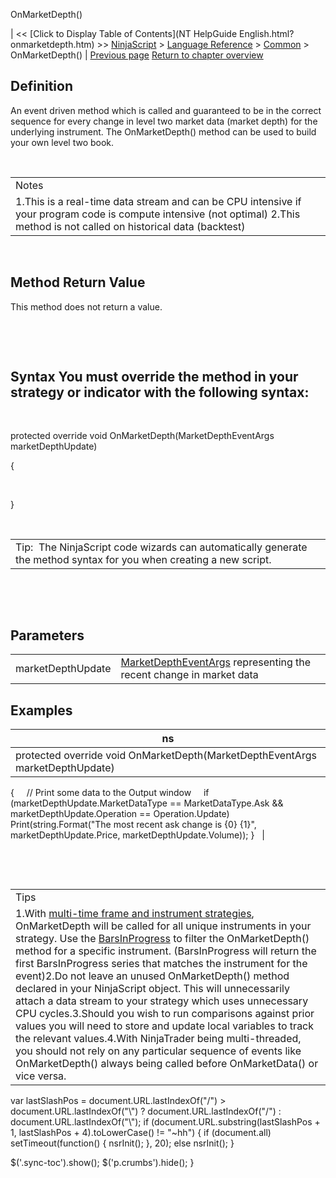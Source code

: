 ﻿










 


OnMarketDepth()







| &lt;&lt; [Click to Display Table of Contents](NT HelpGuide English.html?onmarketdepth.htm) &gt;&gt;
 [NinjaScript](ninjascript.htm) &gt; [Language Reference](language_reference_wip.htm) &gt; [Common](common.htm) &gt;
OnMarketDepth() | [Previous page](marketdataeventargs.htm)
[Return to chapter overview](common.htm)










Definition
----------


An event driven method which is called and guaranteed to be in the correct sequence for every change in level two market data (market depth) for the underlying instrument. The OnMarketDepth() method can be used to build your own level two book.


 




|  |
| --- |
| Notes
1.This is a real-time data stream and can be CPU intensive if your program code is compute intensive (not optimal) 2.This method is not called on historical data (backtest)  |



 



Method Return Value
-------------------


This method does not return a value.


 


 


Syntax
You must override the method in your strategy or indicator with the following syntax:
--------------------------------------------------------------------------------------------


   

protected override void OnMarketDepth(MarketDepthEventArgs marketDepthUpdate)   

{  

   

}


 




|  |
| --- |
| Tip:  The NinjaScript code wizards can automatically generate the method syntax for you when creating a new script. |



 


 


Parameters
----------




|  |  |
| --- | --- |
| marketDepthUpdate | [MarketDepthEventArgs](marketdeptheventargs.htm) representing the recent change in market data |





Examples
--------




| ns |
| --- |
| protected override void OnMarketDepth(MarketDepthEventArgs marketDepthUpdate)
{
     // Print some data to the Output window
     if (marketDepthUpdate.MarketDataType == MarketDataType.Ask &amp;&amp; marketDepthUpdate.Operation == Operation.Update)
         Print(string.Format("The most recent ask change is {0} {1}", marketDepthUpdate.Price, marketDepthUpdate.Volume));
}    |



 


 




|  |
| --- |
| Tips
1.With [multi-time frame and instrument strategies](multi-time_frame__instruments.htm), OnMarketDepth will be called for all unique instruments in your strategy. Use the [BarsInProgress](barsinprogress.htm) to filter the OnMarketDepth() method for a specific instrument. (BarsInProgress will return the first BarsInProgress series that matches the instrument for the event)2.Do not leave an unused OnMarketDepth() method declared in your NinjaScript object. This will unnecessarily attach a data stream to your strategy which uses unnecessary CPU cycles.3.Should you wish to run comparisons against prior values you will need to store and update local variables to track the relevant values.4.With NinjaTrader being multi-threaded, you should not rely on any particular sequence of events like OnMarketDepth() always being called before OnMarketData() or vice versa. |






 
 var lastSlashPos = document.URL.lastIndexOf("/") &gt; document.URL.lastIndexOf("\\") ? document.URL.lastIndexOf("/") : document.URL.lastIndexOf("\\");
 if (document.URL.substring(lastSlashPos + 1, lastSlashPos + 4).toLowerCase() != "~hh") {
 if (document.all) setTimeout(function() {
 nsrInit();
 }, 20);
 else nsrInit();
 }
 
 
 $('.sync-toc').show();
 $('p.crumbs').hide();
 }
 
 
 



